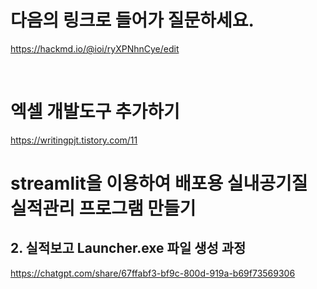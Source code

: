 # 다음의 링크로 들어가 질문하세요.
https://hackmd.io/@ioi/ryXPNhnCye/edit

<Br>

# 엑셀 개발도구 추가하기
https://writingpjt.tistory.com/11

# streamlit을 이용하여 배포용 실내공기질 실적관리 프로그램 만들기
## 2. 실적보고 Launcher.exe 파일 생성 과정
https://chatgpt.com/share/67ffabf3-bf9c-800d-919a-b69f73569306
